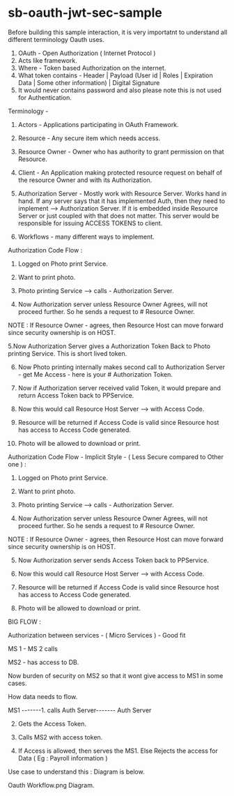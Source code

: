 # sb-oauth-jwt-sec-sample

Before building this sample interaction, it is very importatnt to understand all different terminology Oauth uses.

1. OAuth - Open Authorization ( Internet Protocol ) 
2. Acts like framework.
3. Where - Token based Authorization on the internet.
4. What token contains - Header | Payload (User id | Roles | Expiration Data | Some other information) | Digital Signature
5. It would never contains password and also please note this is not used for Authentication.


Terminology - 

1. Actors - Applications participating in OAuth Framework.
2. Resource - Any secure item which needs access.
3. Resource Owner - Owner who has authority to grant permission on that Resource.
4. Client - An Application making protected resource request on behalf of the resource Owner and with its Authorization.

5. Authorization Server - Mostly work with Resource Server. Works hand in hand. If any server says that it has implemented Auth, then they need to implement --> Authorization Server. If it is embedded inside Resource Server or just coupled with that does not matter. This server would be responsible for issuing ACCESS TOKENS to client.

6. Workflows - many different ways to implement.

Authorization Code Flow : 

1. Logged on Photo print Service.

2. Want to print photo.

3. Photo printing Service --> calls - Authorization Server.

4. Now Authorization server unless Resource Owner Agrees, will not proceed further. So he sends a request to # Resource Owner.

NOTE  : If Resource Owner - agrees, then Resource Host can move forward since security ownership is on HOST.

5.Now Authorization Server gives a Authorization Token Back to Photo printing Service. This is short lived token.

6. Now Photo printing internally makes second call to Authorization Server - get Me Access - here is your # Authorization Token.

7. Now if Authorization server received valid Token, it would prepare and return Access Token back to PPService.

8. Now this would call Resource Host Server --> with Access Code.

9. Resource will be returned if Access Code is valid since Resource host has access to Access Code generated.

10. Photo will be allowed to download or print.

Authorization Code Flow - Implicit Style  - ( Less Secure compared to Other one ) : 

1. Logged on Photo print Service.

2. Want to print photo.

3. Photo printing Service --> calls - Authorization Server.

4. Now Authorization server unless Resource Owner Agrees, will not proceed further. So he sends a request to # Resource Owner.

NOTE  : If Resource Owner - agrees, then Resource Host can move forward since security ownership is on HOST.

5. Now Authorization server sends Access Token back to PPService.

6. Now this would call Resource Host Server --> with Access Code.

7. Resource will be returned if Access Code is valid since Resource host has access to Access Code generated.

8. Photo will be allowed to download or print.

BIG FLOW : 

Authorization between services - ( Micro Services ) - Good fit 

MS 1 - MS 2 calls 

MS2 - has access to DB.

Now burden of security on MS2 so that it wont give access to MS1 in some cases.

How data needs to flow.

MS1 -------1. calls Auth Server------- Auth Server

2. Gets the Access Token.

3. Calls MS2 with access token. 

4. If Access is allowed, then serves the MS1. Else Rejects the access for Data ( Eg : Payroll information ) 

Use case to understand this : Diagram is below.

Oauth Workflow.png Diagram.

